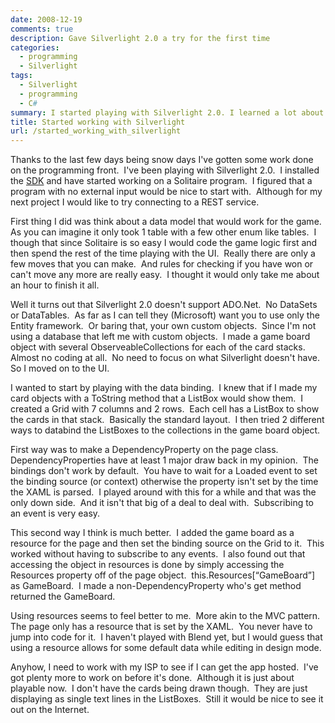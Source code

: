```yaml
---
date: 2008-12-19
comments: true
description: Gave Silverlight 2.0 a try for the first time
categories:
  - programming
  - Silverlight
tags:
  - Silverlight
  - programming
  - C#
summary: I started playing with Silverlight 2.0. I learned a lot about the data modeling classes and what is supported. Going to have to spend much more time with Silverlight if I'm going to make anything useful
title: Started working with Silverlight
url: /started_working_with_silverlight
---
```


Thanks to the last few days being snow days I've gotten some work done on the programming front.  I've been playing with Silverlight 2.0.  I installed the [SDK][1] and have started working on a Solitaire program.  I figured that a program with no external input would be nice to start with.  Although for my next project I would like to try connecting to a REST service.

First thing I did was think about a data model that would work for the game.  As you can imagine it only took 1 table with a few other enum like tables.  I though that since Solitaire is so easy I would code the game logic first and then spend the rest of the time playing with the UI.  Really there are only a few moves that you can make.  And rules for checking if you have won or can't move any more are really easy.  I thought it would only take me about an hour to finish it all.

Well it turns out that Silverlight 2.0 doesn't support ADO.Net.  No DataSets or DataTables.  As far as I can tell they (Microsoft) want you to use only the Entity framework.  Or baring that, your own custom objects.  Since I'm not using a database that left me with custom objects.  I made a game board object with several ObserveableCollections for each of the card stacks.  Almost no coding at all.  No need to focus on what Silverlight doesn't have.  So I moved on to the UI.

I wanted to start by playing with the data binding.  I knew that if I made my card objects with a ToString method that a ListBox would show them.  I created a Grid with 7 columns and 2 rows.  Each cell has a ListBox to show the cards in that stack.  Basically the standard layout.  I then tried 2 different ways to databind the ListBoxes to the collections in the game board object.

First way was to make a DependencyProperty on the page class.  DependencyProperties have at least 1 major draw back in my opinion.  The bindings don't work by default.  You have to wait for a Loaded event to set the binding source (or context) otherwise the property isn't set by the time the XAML is parsed.  I played around with this for a while and that was the only down side.  And it isn't that big of a deal to deal with.  Subscribing to an event is very easy.

This second way I think is much better.  I added the game board as a resource for the page and then set the binding source on the Grid to it.  This worked without having to subscribe to any events.  I also found out that accessing the object in resources is done by simply accessing the Resources property off of the page object.  this.Resources[“GameBoard”] as GameBoard.  I made a non-DependencyProperty who's get method returned the GameBoard.

Using resources seems to feel better to me.  More akin to the MVC pattern.  The page only has a resource that is set by the XAML.  You never have to jump into code for it.  I haven't played with Blend yet, but I would guess that using a resource allows for some default data while editing in design mode.

Anyhow, I need to work with my ISP to see if I can get the app hosted.  I've got plenty more to work on before it's done.  Although it is just about playable now.  I don't have the cards being drawn though.  They are just displaying as single text lines in the ListBoxes.  Still it would be nice to see it out on the Internet.

[1]: http://go.microsoft.com/fwlink/?LinkId=129043 "Microsoft® Silverlight™ Tools for Visual Studio 2008 SP1"
